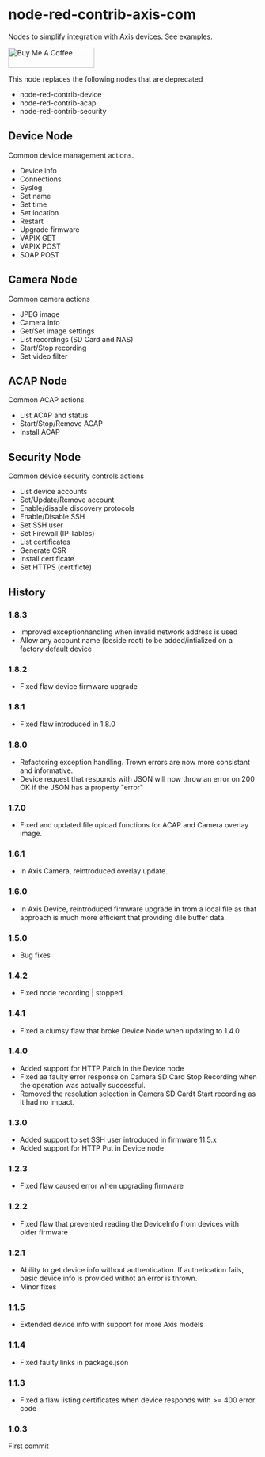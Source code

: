 # node-red-contrib-axis-com

Nodes to simplify integration with Axis devices. See examples.

<a href="https://www.buymeacoffee.com/fredjuhlinl" target="_blank"><img src="https://cdn.buymeacoffee.com/buttons/default-orange.png" alt="Buy Me A Coffee" height="41" width="174"></a>

This node replaces the following nodes that are deprecated
* node-red-contrib-device
* node-red-contrib-acap
* node-red-contrib-security


## Device Node
Common device management actions.
* Device info
* Connections
* Syslog
* Set name
* Set time
* Set location
* Restart
* Upgrade firmware
* VAPIX GET
* VAPIX POST
* SOAP POST

## Camera Node
Common camera actions
* JPEG image
* Camera info
* Get/Set image settings
* List recordings (SD Card and NAS)
* Start/Stop recording
* Set video filter

## ACAP Node
Common ACAP actions
* List ACAP and status
* Start/Stop/Remove ACAP
* Install ACAP

## Security Node
Common device security controls actions
* List device accounts
* Set/Update/Remove account
* Enable/disable discovery protocols
* Enable/Disable SSH
* Set SSH user
* Set Firewall (IP Tables)
* List certificates
* Generate CSR
* Install certificate
* Set HTTPS (certificte)

## History

### 1.8.3
- Improved exceptionhandling when invalid network address is used
- Allow any account name (beside root) to be added/intialized on a factory default device

### 1.8.2
- Fixed flaw device firmware upgrade

### 1.8.1
- Fixed flaw introduced in 1.8.0

### 1.8.0
- Refactoring exception handling.  Trown errors are now more consistant and informative.
- Device request that responds with JSON will now throw an error on 200 OK if the JSON has a property "error"

### 1.7.0
- Fixed and updated file upload functions for ACAP and Camera overlay image.

### 1.6.1
- In Axis Camera, reintroduced overlay update.

### 1.6.0
- In Axis Device, reintroduced firmware upgrade in from a local file as that approach is much more efficient that providing dile buffer data.

### 1.5.0
- Bug fixes

### 1.4.2
- Fixed node recording | stopped

### 1.4.1
- Fixed a clumsy flaw that broke Device Node when updating to 1.4.0

### 1.4.0
- Added support for HTTP Patch in the Device node
- Fixed aa faulty error response on Camera SD Card Stop Recording when the operation was actually successful.
- Removed the resolution selection in Camera SD Cardt Start recording as it had no impact.

### 1.3.0
- Added support to set SSH user introduced in firmware 11.5.x
- Added support for HTTP Put in Device node

### 1.2.3
- Fixed flaw caused error when upgrading firmware

### 1.2.2
- Fixed flaw that prevented reading the DeviceInfo from devices with older firmware

### 1.2.1
- Ability to get device info without authentication.  If authetication fails, basic device info is provided withot an error is thrown.
- Minor fixes

### 1.1.5
- Extended device info with support for more Axis models

### 1.1.4
- Fixed faulty links in package.json

### 1.1.3 
- Fixed a flaw listing certificates when device responds with >= 400 error code

### 1.0.3 
First commit
